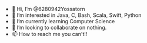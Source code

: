 - 👋 Hi, I’m @6280942Yossatorn
- 👀 I’m interested in Java, C, Bash, Scala, Swift, Python
- 🌱 I’m currently learning Computer Science
- 💞️ I’m looking to collaborate on nothing.
- 📫 How to reach me you can't!!

<!---
6280942Yossatorn/6280942Yossatorn is a ✨ special ✨ repository because its `README.md` (this file) appears on your GitHub profile.
You can click the Preview link to take a look at your changes.
--->
